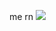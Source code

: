 me rn
![](https://static.wikia.nocookie.net/gabdro/images/b/b1/Volume_1.jpg/revision/latest?cb=20160821050415)
